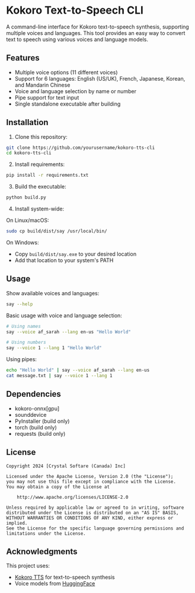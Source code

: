 # Kokoro Text-to-Speech CLI

A command-line interface for Kokoro text-to-speech synthesis, supporting multiple voices and languages. This tool provides an easy way to convert text to speech using various voices and language models.

## Features

- Multiple voice options (11 different voices)
- Support for 6 languages: English (US/UK), French, Japanese, Korean, and Mandarin Chinese
- Voice and language selection by name or number
- Pipe support for text input
- Single standalone executable after building

## Installation

1. Clone this repository:
```bash
git clone https://github.com/yourusername/kokoro-tts-cli
cd kokoro-tts-cli
```

2. Install requirements:
```bash
pip install -r requirements.txt
```

3. Build the executable:
```bash
python build.py
```

4. Install system-wide:

On Linux/macOS:
```bash
sudo cp build/dist/say /usr/local/bin/
```

On Windows:
- Copy `build/dist/say.exe` to your desired location
- Add that location to your system's PATH

## Usage

Show available voices and languages:
```bash
say --help
```

Basic usage with voice and language selection:
```bash
# Using names
say --voice af_sarah --lang en-us "Hello World"

# Using numbers
say --voice 1 --lang 1 "Hello World"
```

Using pipes:
```bash
echo "Hello World" | say --voice af_sarah --lang en-us
cat message.txt | say --voice 1 --lang 1
```

## Dependencies

- kokoro-onnx[gpu]
- sounddevice
- PyInstaller (build only)
- torch (build only)
- requests (build only)

## License

```
Copyright 2024 [Crystal Softare (Canada) Inc]

Licensed under the Apache License, Version 2.0 (the "License");
you may not use this file except in compliance with the License.
You may obtain a copy of the License at

    http://www.apache.org/licenses/LICENSE-2.0

Unless required by applicable law or agreed to in writing, software
distributed under the License is distributed on an "AS IS" BASIS,
WITHOUT WARRANTIES OR CONDITIONS OF ANY KIND, either express or implied.
See the License for the specific language governing permissions and
limitations under the License.
```

## Acknowledgments

This project uses:
- [Kokoro TTS](https://github.com/thewh1teagle/kokoro-onnx) for text-to-speech synthesis
- Voice models from [HuggingFace](https://huggingface.co/hexgrad/Kokoro-82M)
